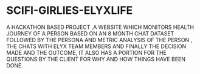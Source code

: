 # SCIFI-GIRLIES-ELYXLIFE
 A HACKATHON BASED PROJECT ,A WEBSITE WHICH MONITORS HEALTH JOURNEY OF A PERSON BASED ON AN 8 MONTH CHAT DATASET FOLLOWED BY THE PERSONA AND METRIC ANALYSIS OF THE PERSON , THE CHATS WITH ELYX TEAM MEMBERS AND FINALLY THE DECISION MADE AND THE OUTCOME, IT ALSO HAS A PORTION FOR THE QUESTIONS BY THE CLIENT FOR WHY AND HOW THINGS HAVE BEEN DONE.
